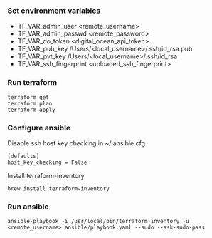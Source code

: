 ### Set environment variables

* TF_VAR_admin_user <remote_username>
* TF_VAR_admin_passwd <remote_password>
* TF_VAR_do_token <digital_ocean_api_token>
* TF_VAR_pub_key /Users/<local_username>/.ssh/id_rsa.pub
* TF_VAR_pvt_key /Users/<local_username>/.ssh/id_rsa
* TF_VAR_ssh_fingerprint <uploaded_ssh_fingerprint> 

### Run terraform

```
terraform get
terraform plan
terraform apply
```

### Configure ansible

Disable ssh host key checking in ~/.ansible.cfg

```
[defaults]
host_key_checking = False
```

Install terraform-inventory

```
brew install terraform-inventory
```


### Run ansible

```
ansible-playbook -i /usr/local/bin/terraform-inventory -u <remote_username> ansible/playbook.yaml --sudo --ask-sudo-pass
```
